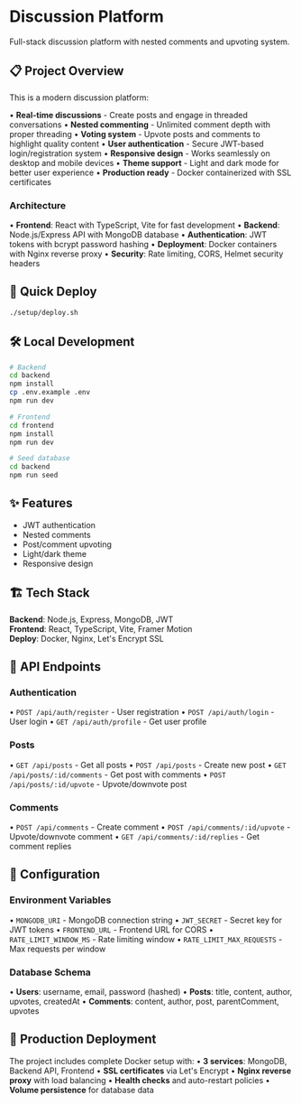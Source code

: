 
# Discussion Platform

Full-stack discussion platform with nested comments and upvoting system.

## 📋 Project Overview

This is a modern discussion platform:

• **Real-time discussions** - Create posts and engage in threaded conversations
• **Nested commenting** - Unlimited comment depth with proper threading
• **Voting system** - Upvote posts and comments to highlight quality content
• **User authentication** - Secure JWT-based login/registration system
• **Responsive design** - Works seamlessly on desktop and mobile devices
• **Theme support** - Light and dark mode for better user experience
• **Production ready** - Docker containerized with SSL certificates

### Architecture
• **Frontend**: React with TypeScript, Vite for fast development
• **Backend**: Node.js/Express API with MongoDB database
• **Authentication**: JWT tokens with bcrypt password hashing
• **Deployment**: Docker containers with Nginx reverse proxy
• **Security**: Rate limiting, CORS, Helmet security headers

## 🚀 Quick Deploy

```bash
./setup/deploy.sh
```

## 🛠️ Local Development

```bash
# Backend
cd backend
npm install
cp .env.example .env
npm run dev

# Frontend
cd frontend  
npm install
npm run dev

# Seed database
cd backend
npm run seed
```

## ✨ Features

- JWT authentication
- Nested comments
- Post/comment upvoting
- Light/dark theme
- Responsive design

## 🏗️ Tech Stack

**Backend**: Node.js, Express, MongoDB, JWT  
**Frontend**: React, TypeScript, Vite, Framer Motion  
**Deploy**: Docker, Nginx, Let's Encrypt SSL

## 📡 API Endpoints

### Authentication
• `POST /api/auth/register` - User registration
• `POST /api/auth/login` - User login
• `GET /api/auth/profile` - Get user profile

### Posts
• `GET /api/posts` - Get all posts
• `POST /api/posts` - Create new post
• `GET /api/posts/:id/comments` - Get post with comments
• `POST /api/posts/:id/upvote` - Upvote/downvote post

### Comments
• `POST /api/comments` - Create comment
• `POST /api/comments/:id/upvote` - Upvote/downvote comment
• `GET /api/comments/:id/replies` - Get comment replies

## 🔧 Configuration

### Environment Variables
• `MONGODB_URI` - MongoDB connection string
• `JWT_SECRET` - Secret key for JWT tokens
• `FRONTEND_URL` - Frontend URL for CORS
• `RATE_LIMIT_WINDOW_MS` - Rate limiting window
• `RATE_LIMIT_MAX_REQUESTS` - Max requests per window

### Database Schema
• **Users**: username, email, password (hashed)
• **Posts**: title, content, author, upvotes, createdAt
• **Comments**: content, author, post, parentComment, upvotes

## 🚀 Production Deployment

The project includes complete Docker setup with:
• **3 services**: MongoDB, Backend API, Frontend
• **SSL certificates** via Let's Encrypt
• **Nginx reverse proxy** with load balancing
• **Health checks** and auto-restart policies
• **Volume persistence** for database data